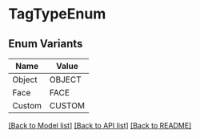 # TagTypeEnum

## Enum Variants

| Name | Value |
|---- | -----|
| Object | OBJECT |
| Face | FACE |
| Custom | CUSTOM |


[[Back to Model list]](../README.md#documentation-for-models) [[Back to API list]](../README.md#documentation-for-api-endpoints) [[Back to README]](../README.md)



